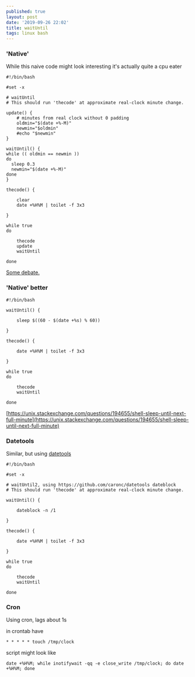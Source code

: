 ```yaml
---
published: true
layout: post
date: '2019-09-26 22:02'
title: waitUntil
tags: linux bash 
---
```

### 'Native'

While this naive code might look interesting it's actually quite a cpu eater

    #!/bin/bash

    #set -x

    # waitUntil
    # This should run 'thecode' at approximate real-clock minute change.

    update() {
        # minutes from real clock without 0 padding
        oldmin="$(date +%-M)"
        newmin="$oldmin"
        #echo "$newmin"
    }

    waitUntil() {
    while (( oldmin == newmin ))
    do
      sleep 0.3
      newmin="$(date +%-M)"
    done
    }

    thecode() {

        clear
        date +%H%M | toilet -f 3x3
        
    }

    while true
    do

        thecode
        update
        waitUntil

    done

[Some debate.](https://forums.bunsenlabs.org/viewtopic.php?pid=91342)

### 'Native' better

    #!/bin/bash
    
    waitUntil() {
    
        sleep $((60 - $(date +%s) % 60))
    
    }   
    
    thecode() {
    
        date +%H%M | toilet -f 3x3
        
    }

    while true
    do
    
        thecode
        waitUntil
    
    done

[https://unix.stackexchange.com/questions/194655/shell-sleep-until-next-full-minute](https://unix.stackexchange.com/questions/194655/shell-sleep-until-next-full-minute)


### Datetools

Similar, but using [datetools](https://github.com/caronc/datetools)

    #!/bin/bash

    #set -x

    # waitUntil2, using https://github.com/caronc/datetools dateblock
    # This should run 'thecode' at approximate real-clock minute change.

    waitUntil() {

        dateblock -n /1

    }

    thecode() {

        date +%H%M | toilet -f 3x3
        
    }

    while true
    do

        thecode
        waitUntil

    done
    
### Cron

Using cron, lags about 1s

in crontab have

    * * * * * touch /tmp/clock
    
script might look like

    date +%H%M; while inotifywait -qq -e close_write /tmp/clock; do date +%H%M; done


